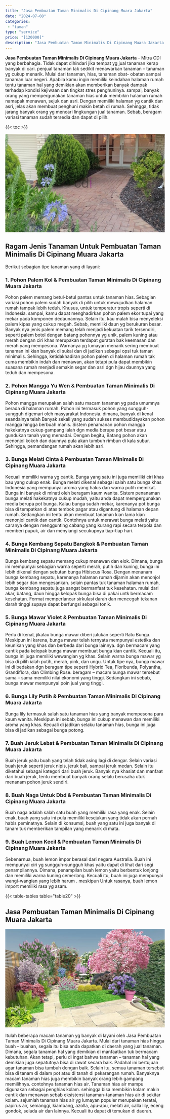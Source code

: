 ```yaml
---
title: "Jasa Pembuatan Taman Minimalis Di Cipinang Muara Jakarta"
date: "2024-07-08"
categories:
 - "taman"
type: "service"
price: "[120000]"
description: "Jasa Pembuatan Taman Minimalis Di Cipinang Muara Jakarta. Itulah beberapa macam tanaman yg banyak di layani oleh Jasa Pembuatan Taman Minimalis Di Cipinang Mua..."
---
```


**Jasa Pembuatan Taman Minimalis Di Cipinang Muara Jakarta** - Mitra CDI yang berbahagia. Tidak dapat dihindari jika tempat yg jual tanaman kerap banyak di cari. penjual tanaman tak sedikit menawarkan tanaman – tanaman yg cukup menarik. Mulai dari tanaman, hias, tanaman obat- obatan sampai tanaman luar negeri. Apabila kamu ingin memiliki keindahan halaman rumah tentu tanaman hal yang demikian akan memberikan banyak dampak terhadap kondisi kejiwaan dan tingkat stres penghuninya. sampai, banyak orang yang mempergunakan tanaman hias untuk membikin halaman rumah namapak menawan, sejuk dan asri. Dengan memiliki halaman yg cantik dan asri, jelas akan membuat penghuni makin betah di rumah. Sehingga, tidak jarang banyak orang yg mencari lingkungan jual tanaman. Sebab, beragam variasi tanaman sudah tersedia dan dapat di pilih.

{{< toc >}}

![Jasa Pembuatan Taman Minimalis Di Cipinang Muara Jakarta](/images/taman/taman650x400-27.jpg)

## Ragam Jenis Tanaman Untuk Pembuatan Taman Minimalis Di Cipinang Muara Jakarta

Berikut sebagian tipe tanaman yang di layani:

### 1\. Pohon Palem Kol & Pembuatan Taman Minimalis Di Cipinang Muara Jakarta

Pohon palem memang betul-betul pantas untuk tanaman hias. Sebagian variasi pohon palem sudah banyak di pilih untuk mewujudkan halaman rumah tampak lebih teduh. Khusus, untuk temperatur tropis seperti di Indonesia. sampai, kamu dapat menghadirkan pohon palem ekor tupai yang mekar pada komponen dedaunannya. Selain itu, kau malah bisa menyeleksi palem kipas yang cukup megah. Sebab, memiliki daun yg berukuran besar. Banyak nya jenis palem memang telah menjadi kekuatan tarik tersendiri, seperti palem botol dengan batang pohonnya yg unik, palem kuning atau merah dengan ciri khas merupakan terdapat guratan bak keemasan dan merah yang mempesona. Warnanya yg lumayan menarik sering membuat tanaman ini kian banyak di sukai dan di jadikan sebagai opsi tuk taman minimalis. Sehingga, ketidakhadiran pohon palem di halaman rumah tak cuma membikin indah dan menawan, akan tetapi pula dapat membikin suasana rumah menjadi semakin segar dan asri dgn hijau daunnya yang teduh dan mempesona.

### 2\. Pohon Mangga Yu Wen & Pembuatan Taman Minimalis Di Cipinang Muara Jakarta

Pohon mangga merupakan salah satu macam tanaman yg pada umumnya berada di halaman rumah. Pohon ini termasuk pohon yang sungguh-sungguh digemari oleh masyarakat Indonesia. dimana, banyak di kenal seandainya telah Banyak sekali yang sudah sukses membudidayakan pohon mangga hingga berbuah manis. Sistem penamanan pohon mangga hakekatnya cukup gampang ialah dgn media berupa pot besar atau gundukan tanah yang memadai. Dengan begitu, Batang pohon akan menonjol kokoh dan daunnya pula akan tumbuh rimbun di kala subur. Sehingga, pemandangan rumah akan lebih asri.

### 3\. Bunga Melati Cinta & Pembuatan Taman Minimalis Di Cipinang Muara Jakarta

Kecuali memiliki warna yg cantik. Bunga yang satu ini juga memiliki ciri khas bau yang cukup enak. Bunga melati dikenal sebagai salah satu bunga khas Indonesia yang mempunyai aroma yang halus dan warna putih memikat. Bunga ini banyak di minati oleh beragam kaum wanita. Sistem penanaman bunga melati hakekatnya cukup mudah, yaitu anda dapat mempergunakan media berupa pot bunga. Kalau bunga sudah mekar, karenanya pot bunga bisa di tempatkan di atas tembok pagar atau digantung di halaman depan rumah. Sedangkan ini tentu akan membuat tanaman kian lama kian menonjol cantik dan cantik. Contohnya untuk merawat bunga melati yaitu caranya dengan menggunting cabang yang kurang rapi secara terpola dan memberi pupuk, air dan menyiangi secukupnya tiap-tiap hari.

### 4\. Bunga Kembang Sepatu Bangkok & Pembuatan Taman Minimalis Di Cipinang Muara Jakarta

Bunga kembang sepatu memang cukup menawan dan elok. Dimana, bunga ini mempunyai sebagian warna seperti merah, putih dan kuning, bunga ini lebih dikenal dengan sebutan bunga Hibiscus Rosa. Dengan menanam bunga kembang sepatu, karenanya halaman rumah dijamin akan menonjol lebih segar dan mengesankan. selain pantas tuk tanaman halaman rumah, bunga kembang sepatu juga sangat bermanfaat tuk kesehatan. mulai dari akar, batang, daun hingga kelopak bunga bisa di pakai untk bermacam kesehatan. Format memperlancar sirkulasi darah dan mencegah tekanan darah tinggi supaya dapat berfungsi sebagai tonik.

### 5\. Bunga Mawar Violet & Pembuatan Taman Minimalis Di Cipinang Muara Jakarta

Perlu di kenal, jikalau bunga mawar diberi julukan seperti Ratu Bunga. Meskipun ini karena, bunga mawar telah ternyata mempunyai estetika dan keunikan yang khas dan berbeda dari bunga lainnya. dgn bermacam yang cantik pada kelopak bunga mawar membuat bunga kian cantik. Kecuali itu, bunga ini juga memiliki wewangian yg khas. Selain warna bunga mawar yg bisa di pilih ialah putih, merah, pink, dan ungu. Untuk tipe nya, bunga mawar ini di bedakan dgn beragam tipe seperti Hybrid Tea, Floribunda, Polyantha, Grandiflora, dan Climbing Rose. beragam – macam bunga mawar tersebut sama – sama memiliki nilai ekonomi yang tinggi. Sedangkan ini sebab, bunga mawar mempunyai poin jual yang tinggi.

### 6\. Bunga Lily Putih & Pembuatan Taman Minimalis Di Cipinang Muara Jakarta

Bunga lily termasuk salah satu tanaman hias yang banyak mempesona para kaum wanita. Meskipun ini sebab, bunga ini cukup menawan dan memiliki aroma yang khas. Kecuali di jadikan selaku tanaman hias, bunga ini juga bisa di jadikan sebagai bunga potong.

### 7\. Buah Jeruk Lebat & Pembuatan Taman Minimalis Di Cipinang Muara Jakarta

Buah jeruk yaitu buah yang telah tidak asing lagi di dengar. Selain variasi buah jeruk seperti jeruk nipis, jeruk bali, sampai jeruk medan. Selain itu diketahui sebagai kategori dari buah jeruk. Banyak nya khasiat dan manfaat dari buah jeruk, tentu membuat banyak orang selalu berusaha utuk menanam pohon jeruk sendiri.

### 8\. Buah Naga Untuk Dbd & Pembuatan Taman Minimalis Di Cipinang Muara Jakarta

Buah naga adalah salah satu buah yang memiliki rasa yang enak. Selain enak, buah yang satu ini pula memiliki kesejukan yang tidak akan pernah habis peminatnya. Selain di konsumsi, buah yang satu ini juga banyak di tanam tuk memberikan tampilan yang menarik di mata.

### 9\. Buah Lemon Kecil & Pembuatan Taman Minimalis Di Cipinang Muara Jakarta

Sebenarnua, buah lemon impor berasal dari negara Australia. Buah ini mempunyai ciri yg sungguh-sungguh khas yaitu dapat di lihat dari segi penampilannya. Dimana, penampilan buah lemon yaitu berbentuk lonjong dan memiliki warna kuning cemerlang. Kecuali itu, buah ini juga mempunyai wangi-wangian yang lebih harum . meskipun Untuk rasanya, buah lemon import memiliki rasa yg asam.

{{< table-tables table="table20" >}}

## Jasa Pembuatan Taman Minimalis Di Cipinang Muara Jakarta

![Jasa Pembuatan Taman Minimalis Di Cipinang Muara Jakarta](/images/taman/taman650x400-21.jpg)

Itulah beberapa macam tanaman yg banyak di layani oleh Jasa Pembuatan Taman Minimalis Di Cipinang Muara Jakarta. Mulai dari tanaman hias hingga buah – buahan, segala itu bisa anda dapatkan di daerah yang jual tanaman. Dimana, segala tanaman hal yang demikian di manfaatkan tuk bermacam kebutuhan. Akan tetapi, perlu di ingat bahwa tanaman – tanaman hal yang demikian juga sepatutnya bisa di rawat secara baik. Padahal ini bertujuan agar tanaman bisa tumbuh dengan baik. Selain itu, semua tanaman tersebut bisa di tanam di dalam pot atau di tanah di pekarangan rumah. Banyaknya macam tanaman hias juga membikin banyak orang lebih gampang memilihnya. contohnya tanaman hias air. Tanaman hias air mampu digunakan sebagai penghias kolam. sehingga bisa membikin kolam makin cantik dan menawan sebab eksistensi tanaman-tanaman hias air di sekitar kolam. sejumlah tanaman hias air yg lumayan populer merupakan teratai, papirus air, semanggi, kiambang, azolla, apu-apu, melati air, calla lily, eceng gondok, selada air dan lainnya. Kecuali itu dapat di temukan di daerah.
